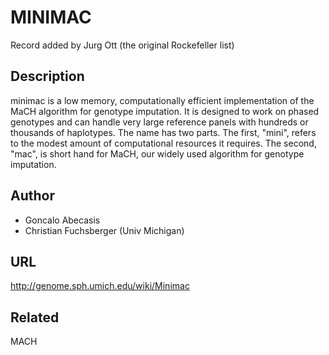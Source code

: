 # MINIMAC
Record added by Jurg Ott (the original Rockefeller list)

## Description
minimac is a low memory, computationally efficient implementation of the MaCH algorithm for genotype imputation. It is designed to work on phased genotypes and can handle very large reference panels with hundreds or thousands of haplotypes. The name has two parts. The first, "mini", refers to the modest amount of computational resources it requires. The second, "mac", is short hand for MaCH, our widely used algorithm for genotype imputation.

## Author
* Goncalo Abecasis
* Christian Fuchsberger (Univ Michigan)

## URL
http://genome.sph.umich.edu/wiki/Minimac

## Related
MACH